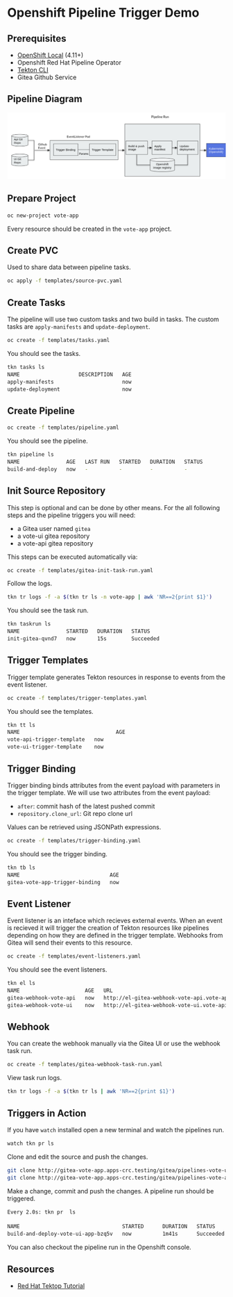 # Openshift Pipeline Trigger Demo

## Prerequisites

- [OpenShift Local](https://developers.redhat.com/products/openshift-local/getting-started) (4.11+)
- Openshift Red Hat Pipeline Operator
- [Tekton CLI](https://github.com/tektoncd/cli)
- Gitea Github Service

## Pipeline Diagram

![pipeline-diagram](docs/pipeline-diagram.png)

## Prepare Project

```bash
oc new-project vote-app
```

Every resource should be created in the `vote-app` project.

## Create PVC

Used to share data between pipeline tasks.

```bash
oc apply -f templates/source-pvc.yaml
```

## Create Tasks

The pipeline will use two custom tasks and two build in tasks. The custom tasks are `apply-manifests` and `update-deployment`.

```bash
oc create -f templates/tasks.yaml
```

You should see the tasks.

```bash
tkn tasks ls
NAME                   DESCRIPTION   AGE
apply-manifests                      now
update-deployment                    now
```

## Create Pipeline

```bash
oc create -f templates/pipeline.yaml
```

You should see the pipeline.

```bash
tkn pipeline ls
NAME               AGE   LAST RUN   STARTED   DURATION   STATUS
build-and-deploy   now   -          -         -          -
```

## Init Source Repository

This step is optional and can be done by other means. For the all following steps and the pipeline triggers you will need:

- a Gitea user named `gitea`
- a vote-ui gitea repository
- a vote-api gitea repository

This steps can be executed automatically via:

```bash
oc create -f templates/gitea-init-task-run.yaml
```

Follow the logs.

```bash
tkn tr logs -f -a $(tkn tr ls -n vote-app | awk 'NR==2{print $1}')
```

You should see the task run.

```bash
tkn taskrun ls
NAME               STARTED   DURATION   STATUS
init-gitea-qvnd7   now       15s        Succeeded
```

## Trigger Templates

Trigger template generates Tekton resources in response to events from the event listener.

```bash
oc create -f templates/trigger-templates.yaml
```

You should see the templates.

```bash
tkn tt ls
NAME                               AGE
vote-api-trigger-template   now
vote-ui-trigger-template    now
```

## Trigger Binding

Trigger binding binds attributes from the event payload with parameters in the trigger template. We will use two attributes from the event payload:

- `after`: commit hash of the latest pushed commit
- `repository.clone_url`: Git repo clone url

Values can be retrieved using JSONPath expressions.

```bash
oc create -f templates/trigger-binding.yaml
```

You should see the trigger binding.

```bash
tkn tb ls
NAME                             AGE
gitea-vote-app-trigger-binding   now
```

## Event Listener

Event listener is an inteface which recieves external events. When an event is recieved it will trigger the creation of Tekton resources like pipelines depending on how they are defined in the trigger template. Webhooks from Gitea will send their events to this resource.

```bash
oc create -f templates/event-listeners.yaml
```

You should see the event listeners.

```bash
tkn el ls
NAME                     AGE   URL                                                                AVAILABLE
gitea-webhook-vote-api   now   http://el-gitea-webhook-vote-api.vote-api.svc.cluster.local:8080   True
gitea-webhook-vote-ui    now   http://el-gitea-webhook-vote-ui.vote-api.svc.cluster.local:8080    True
```

## Webhook

You can create the webhook manually via the Gitea UI or use the webhook task run.

```bash
oc create -f templates/gitea-webhook-task-run.yaml
```

View task run logs.

```bash
tkn tr logs -f -a $(tkn tr ls | awk 'NR==2{print $1}')
```

## Triggers in Action

If you have `watch` installed open a new terminal and watch the pipelines run.

```bash
watch tkn pr ls
```

Clone and edit the source and push the changes.

```bash
git clone http://gitea-vote-app.apps-crc.testing/gitea/pipelines-vote-ui.git
git clone http://gitea-vote-app.apps-crc.testing/gitea/pipelines-vote-api.git
```

Make a change, commit and push the changes. A pipeline run should be triggered.

```bash
Every 2.0s: tkn pr  ls

NAME                                 STARTED      DURATION   STATUS
build-and-deploy-vote-ui-app-bzq5v   now          1m41s      Succeeded
```

You can also checkout the pipeline run in the Openshift console.

## Resources

- [Red Hat Tektop Tutorial](https://redhat-scholars.github.io/tekton-tutorial/tekton-tutorial/index.html)
